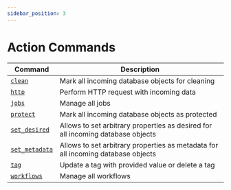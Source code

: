 ```yaml
---
sidebar_position: 3
---
```


# Action Commands

| Command                             | Description                                                                      |
| ----------------------------------- | -------------------------------------------------------------------------------- |
| [`clean`](./clean.md)               | Mark all incoming database objects for cleaning                                  |
| [`http`](./http.md)                 | Perform HTTP request with incoming data                                          |
| [`jobs`](./jobs/index.md)           | Manage all jobs                                                                  |
| [`protect`](./protect.md)           | Mark all incoming database objects as protected                                  |
| [`set_desired`](./set_desired.md)   | Allows to set arbitrary properties as desired for all incoming database objects  |
| [`set_metadata`](./set_metadata.md) | Allows to set arbitrary properties as metadata for all incoming database objects |
| [`tag`](./tag/index.md)             | Update a tag with provided value or delete a tag                                 |
| [`workflows`](./workflows/index.md) | Manage all workflows                                                             |
